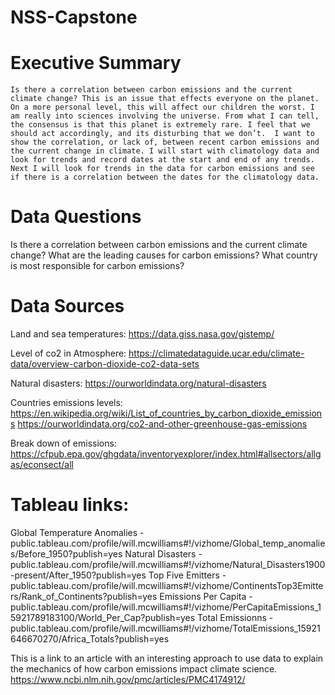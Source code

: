 # NSS-Capstone


# Executive Summary
	Is there a correlation between carbon emissions and the current climate change? This is an issue that effects everyone on the planet. On a more personal level, this will affect our children the worst. I am really into sciences involving the universe. From what I can tell, the consensus is that this planet is extremely rare. I feel that we should act accordingly, and its disturbing that we don’t.  I want to show the correlation, or lack of, between recent carbon emissions and the current change in climate. I will start with climatology data and look for trends and record dates at the start and end of any trends. Next I will look for trends in the data for carbon emissions and see if there is a correlation between the dates for the climatology data. 
	

# Data Questions
Is there a correlation between carbon emissions and the current climate change? 
What are the leading causes for carbon emissions? 
What country is most responsible for carbon emissions? 


# Data Sources
Land and sea temperatures: 	https://data.giss.nasa.gov/gistemp/

Level of co2 in Atmosphere:	https://climatedataguide.ucar.edu/climate-data/overview-carbon-dioxide-co2-data-sets

Natural disasters:		https://ourworldindata.org/natural-disasters

Countries emissions levels: 	https://en.wikipedia.org/wiki/List_of_countries_by_carbon_dioxide_emissions	
				https://ourworldindata.org/co2-and-other-greenhouse-gas-emissions

Break down of emissions:
				https://cfpub.epa.gov/ghgdata/inventoryexplorer/index.html#allsectors/allgas/econsect/all



# Tableau links:
Global Temperature Anomalies - public.tableau.com/profile/will.mcwilliams#!/vizhome/Global_temp_anomalies/Before_1950?publish=yes
Natural Disasters - public.tableau.com/profile/will.mcwilliams#!/vizhome/Natural_Disasters1900-present/After_1950?publish=yes
Top Five Emitters - public.tableau.com/profile/will.mcwilliams#!/vizhome/ContinentsTop3Emitters/Rank_of_Continents?publish=yes
Emissions Per Capita - public.tableau.com/profile/will.mcwilliams#!/vizhome/PerCapitaEmissions_15921789183100/World_Per_Cap?publish=yes
Total Emissionns - public.tableau.com/profile/will.mcwilliams#!/vizhome/TotalEmissions_15921646670270/Africa_Totals?publish=yes


This is a link to an article with an interesting approach to use data to explain the mechanics of how carbon emissions impact climate science.
https://www.ncbi.nlm.nih.gov/pmc/articles/PMC4174912/

